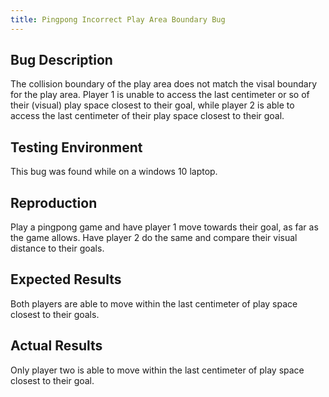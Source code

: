 ```yaml
---
title: Pingpong Incorrect Play Area Boundary Bug
---
```


## Bug Description

The collision boundary of the play area does not match the visal boundary for the play area. Player
1 is unable to access the last centimeter or so of their (visual) play space closest to their goal,
while player 2 is able to access the last centimeter of their play space closest to their goal.

## Testing Environment

This bug was found while on a windows 10 laptop.

## Reproduction

Play a pingpong game and have player 1 move towards their goal, as far as the game allows. Have
player 2 do the same and compare their visual distance to their goals.

## Expected Results

Both players are able to move within the last centimeter of play space closest to their goals.

## Actual Results

Only player two is able to move within the last centimeter of play space closest to their goal.
